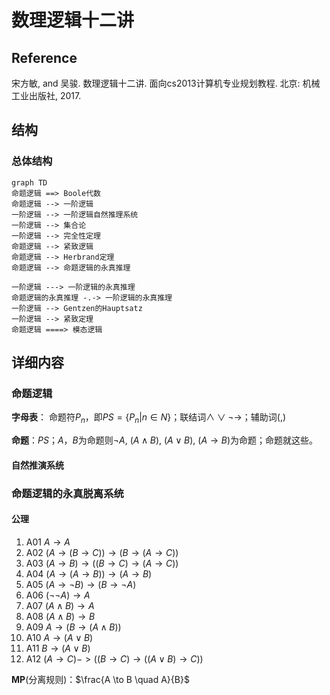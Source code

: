 # 数理逻辑十二讲

## Reference

宋方敏, and 吴骏. 数理逻辑十二讲. 面向cs2013计算机专业规划教程. 北京: 机械工业出版社, 2017.

## 结构

### 总体结构

```mermaid
graph TD
命题逻辑 ==> Boole代数
命题逻辑 --> 一阶逻辑
一阶逻辑 --> 一阶逻辑自然推理系统
一阶逻辑 --> 集合论
一阶逻辑 --> 完全性定理
命题逻辑 --> 紧致逻辑
命题逻辑 --> Herbrand定理
命题逻辑 --> 命题逻辑的永真推理

一阶逻辑 ---> 一阶逻辑的永真推理
命题逻辑的永真推理 -.-> 一阶逻辑的永真推理
一阶逻辑 --> Gentzen的Hauptsatz
一阶逻辑 --> 紧致定理
命题逻辑 ====> 模态逻辑
```



## 详细内容

### 命题逻辑

**字母表**： 命题符$P_n$，即$PS = \{P_n | n \in N\}$；联结词$\land \lor \lnot \to$；辅助词$(,)$

**命题**：$PS$；$A$，$B$为命题则$\lnot A$, $(A \land B)$, $(A \lor B)$, $(A \to B)$为命题；命题就这些。

#### 自然推演系统

### 命题逻辑的永真脱离系统

#### 公理

1. A01 $A \to A$
2. A02 $(A \to (B \to C)) \to (B \to (A \to C))$
3. A03 $(A \to B) \to ((B \to C)\to (A \to C))$
4. A04 $(A \to (A \to B)) \to (A \to B)$
5. A05 $(A \to \lnot B) \to (B \to \lnot A)$
6. A06 $(\lnot\lnot A) \to A$
7. A07 $(A \land B) \to A$
8. A08 $(A \land B) \to B$
9. A09 $A \to (B \to (A \land B))$
10. A10 $A \to (A \lor B)$
11. A11 $B \to (A \lor B)$
12. A12 $(A \to C) -> ((B \to C) \to ((A \lor B) \to C))$

**MP**(分离规则)：$\frac{A \to B \quad A}{B}$








